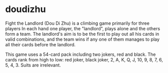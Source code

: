 # doudizhu
Fight the Landlord (Dou Di Zhu) is a climbing game primarily for three players
In each hand one player, the "landlord", plays alone and the others form a team. The landlord's aim is to be the first to play out all his cards in valid combinations, and the team wins if any one of them manages to play all their cards before the landlord.

This game uses a 54-card pack including two jokers, red and black. The cards rank from high to low:
red joker, black joker, 2, A, K, Q, J, 10, 9, 8, 7, 6, 5, 4, 3.
Suits are irrelevant.
